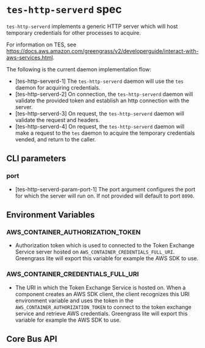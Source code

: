 # `tes-http-serverd` spec

`tes-http-serverd` implements a generic HTTP server which will host temporary
credentials for other processes to acquire.

For information on TES, see
<https://docs.aws.amazon.com/greengrass/v2/developerguide/interact-with-aws-services.html>.

The following is the current daemon implementation flow:

- [tes-http-serverd-1] The `tes-http-serverd` daemon will use the `tes` daemon
  for acquiring credentials.
- [tes-http-serverd-2] On connection, the `tes-http-serverd` daemon will
  validate the provided token and establish an http connection with the server.
- [tes-http-serverd-3] On request, the `tes-http-serverd` daemon will validate
  the request and headers.
- [tes-http-serverd-4] On request, the `tes-http-serverd` daemon will make a
  request to the `tes` daemon to acquire the temporary credentials vended, and
  return to the caller.

## CLI parameters

### port

- [tes-http-serverd-param-port-1] The port argument configures the port for
  which the server will run on. If not provided will default to port `8090`.

## Environment Variables

### AWS_CONTAINER_AUTHORIZATION_TOKEN

- Authorization token which is used to connected to the Token Exchange Service
  server hosted on `AWS_CONTAINER_CREDENTIALS_FULL_URI`. Greengrass lite will
  export this variable for example the AWS SDK to use.

### AWS_CONTAINER_CREDENTIALS_FULL_URI

- The URI in which the Token Exchange Service is hosted on. When a component
  creates an AWS SDK client, the client recognizes this URI environment variable
  and uses the token in the `AWS_CONTAINER_AUTHORIZATION_TOKEN` to connect to
  the token exchange service and retrieve AWS credentials. Greengrass lite will
  export this variable for example the AWS SDK to use.

## Core Bus API
